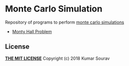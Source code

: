 # Monte Carlo Simulation
Repository of programs to perform [monte carlo simulations](https://en.wikipedia.org/wiki/Monte_Carlo_method)

- [Monty Hall Problem](Monty-Hall-Problem/README.md)

## License
[**THE MIT LICENSE**](LICENSE) Copyright (c) 2018 Kumar Sourav
